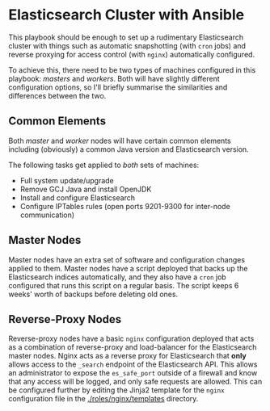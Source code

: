 # Elasticsearch Cluster with Ansible

This playbook should be enough to set up a rudimentary Elasticsearch cluster
with things such as automatic snapshotting (with `cron` jobs) and reverse
proxying for access control (with `nginx`) automatically configured.

To achieve this, there need to be two types of machines configured in this
playbook: *masters* and *workers*. Both will have slightly different
configuration options, so I'll briefly summarise the similarities and
differences between the two.


## Common Elements

Both *master* and *worker* nodes will have certain common elements including
(obviously) a common Java version and Elasticsearch version.

The following tasks get applied to *both* sets of machines:
* Full system update/upgrade
* Remove GCJ Java and install OpenJDK
* Install and configure Elasticsearch
* Configure IPTables rules (open ports 9201-9300 for inter-node communication)


## Master Nodes

Master nodes have an extra set of software and configuration changes applied
to them. Master nodes have a script deployed that backs up the Elasticsearch
indices automatically, and they also have a `cron` job configured that runs
this script on a regular basis. The script keeps 6 weeks' worth of backups
before deleting old ones.


## Reverse-Proxy Nodes

Reverse-proxy nodes have a basic `nginx` configuration deployed that acts as a
combination of reverse-proxy and load-balancer for the Elasticsearch master
nodes. Nginx acts as a reverse proxy for Elasticsearch that **only** allows
access to the `_search` endpoint of the Elasticsearch API. This allows an
administrator to expose the `es_safe_port` outside of a firewall and know that
any access will be logged, and only safe requests are allowed. This can be
configured further by editing the Jinja2 template for the `nginx`
configuration file in the [./roles/nginx/templates](./roles/nginx/templates)
directory.
